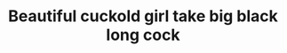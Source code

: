 ---
layout: post
title: Beautiful cuckold girl take big black long cock
duration: '10:10'
view: 215
rate: 2
video: 'http://fantasti.cc/embed/429279/'
category: 
 - black
 - blonde
 - busty
 - curvy
 - cuckold
 - gorgeous
 - rough
 - wife
tags: 
 - big-black-cock
 - pinay
priority: 0.9
changefreq: daily
---